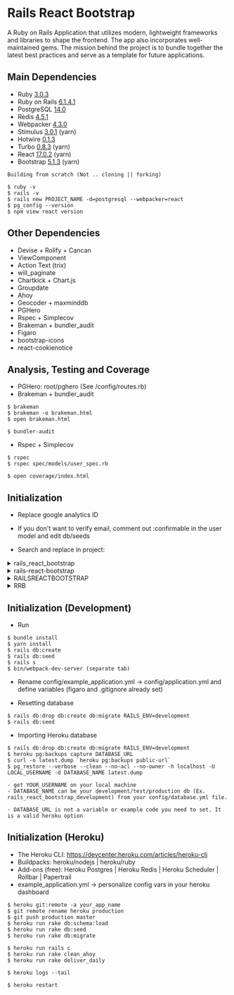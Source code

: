 # Rails React Bootstrap

A Ruby on Rails Application that utilizes modern, lightweight frameworks and libraries to shape the frontend. The app also incorporates well-maintained gems. The mission behind the project is to bundle together the latest best practices and serve as a template for future applications.


## Main Dependencies

* Ruby [3.0.3](https://www.ruby-lang.org/en/downloads/releases/)
* Ruby on Rails [6.1.4.1](https://rubygems.org/gems/rails/versions)
* PostgreSQL [14.0](https://www.postgresql.org/support/versioning/)
* Redis [4.5.1](https://rubygems.org/gems/redis/versions)
* Webpacker [4.3.0](https://rubygems.org/gems/webpacker/versions)
* Stimulus [3.0.1](https://github.com/hotwired/stimulus/releases) (yarn)
* Hotwire [0.1.3](https://rubygems.org/gems/hotwire-rails/versions)
* Turbo [0.8.3](https://rubygems.org/gems/turbo-rails/versions) (yarn)
* React [17.0.2](https://reactjs.org/versions/) (yarn)
* Bootstrap [5.1.3](https://getbootstrap.com/docs/versions/) (yarn)
```
Building from scratch (Not .. cloning || forking)

$ ruby -v
$ rails -v
$ rails new PROJECT_NAME -d=postgresql --webpacker=react
$ pg_config --version
$ npm view react version
```


## Other Dependencies

* Devise + Rolify + Cancan
* ViewComponent
* Action Text (trix)
* will_paginate
* Chartkick + Chart.js
* Groupdate
* Ahoy
* Geocoder + maxminddb
* PGHero
* Rspec + Simplecov
* Brakeman + bundler_audit
* Figaro
* bootstrap-icons
* react-cookienotice


## Analysis, Testing and Coverage

* PGHero: root/pghero (See /config/routes.rb)
* Brakeman + bundler_audit
```
$ brakeman
$ brakeman -o brakeman.html
$ open brakeman.html

$ bundler-audit
```
* Rspec + Simplecov
```
$ rspec
$ rspec spec/models/user_spec.rb

$ open coverage/index.html
```


## Initialization

* Replace google analytics ID

* If you don't want to verify email, comment out :confirmable in the user model and edit db/seeds

* Search and replace in project:

<details>
  <summary>rails_react_bootstrap</summary>

  1. config/cable.yml
  2. config/database.yml
  3. config/environments/production.rb
</details>

<details>
  <summary>rails-react-bootstrap</summary>

  1. config/database.yml
  2. config/environments/production.rb
  3. package.json
  4. app/javascript/packs/components/cookieBanner.jsx
  5. app/views/devise/mailer/confirmation_instructions.html.erb
  6. app/views/devise/mailer/email_changed.html.erb
  7. app/views/devise/mailer/password_change.html.erb
  8. app/views/devise/mailer/reset_password_instructions.html.erb
  9. app/views/devise/mailer/unlock_instructions.html.erb
  10. app/views/layouts/mailer.html.erb
</details>

<details>
  <summary>RAILSREACTBOOTSTRAP</summary>

  1. app/mailers/application_mailer.rb
  2. config/application.rb
  3. config/database.yml
  4. config/initializers/devise.rb
</details>

<details>
  <summary>RRB</summary>

  1. app/views/devise/mailer/confirmation_instructions.html.erb
  2. app/views/pages/terms_and_conditions.html.erb
  3. app/views/pages/welcome.html.erb
  4. app/views/report_mailer/daily.html.erb
  5. app/views/shared/_footer.html.erb
</details>


## Initialization (Development)

* Run
```
$ bundle install
$ yarn install
$ rails db:create
$ rails db:seed
$ rails s
$ bin/webpack-dev-server (separate tab)
```

* Rename config/example_application.yml -> config/application.yml and define variables (figaro and .gitignore already set)

* Resetting database
```
$ rails db:drop db:create db:migrate RAILS_ENV=development
$ rails db:seed
```
* Importing Heroku database
```
$ rails db:drop db:create db:migrate RAILS_ENV=development
$ heroku pg:backups capture DATABASE_URL
$ curl -o latest.dump `heroku pg:backups public-url`
$ pg_restore --verbose --clean --no-acl --no-owner -h localhost -U LOCAL_USERNAME -d DATABASE_NAME latest.dump

- get YOUR_USERNAME on your local machine
- DATABASE_NAME can be your development/test/production db (Ex. rails_react_bootstrap_development) from your config/database.yml file.

- DATABASE_URL is not a variable or example code you need to set. It is a valid heroku option
```


## Initialization (Heroku)

* The Heroku CLI: https://devcenter.heroku.com/articles/heroku-cli
* Buildpacks: heroku/nodejs | heroku/ruby
* Add-ons (free): Heroku Postgres | Heroku Redis | Heroku Scheduler | Rollbar | Papertrail
* example_application.yml -> personalize config vars in your heroku dashboard
```
$ heroku git:remote -a your_app_name
$ git remote rename heroku production
$ git push production master
$ heroku run rake db:schema:load
$ heroku run rake db:seed
$ heroku run rake db:migrate

$ heroku run rails c
$ heroku run rake clean_ahoy
$ heroku run rake deliver_daily

$ heroku logs --tail

$ heroku restart
```
